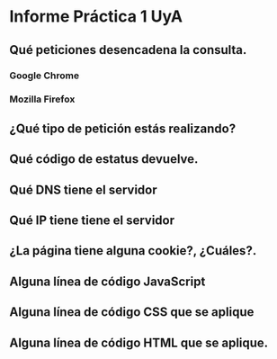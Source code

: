 # Informe Práctica 1 UyA

## Qué peticiones desencadena la consulta.
### Google Chrome


### Mozilla Firefox




## ¿Qué tipo de petición estás realizando?
## Qué código de estatus devuelve.
## Qué DNS tiene el servidor
## Qué IP tiene tiene el servidor
## ¿La página tiene alguna cookie?, ¿Cuáles?.
## Alguna línea de código JavaScript
## Alguna línea de código CSS que se aplique
## Alguna línea de código HTML que se aplique.
